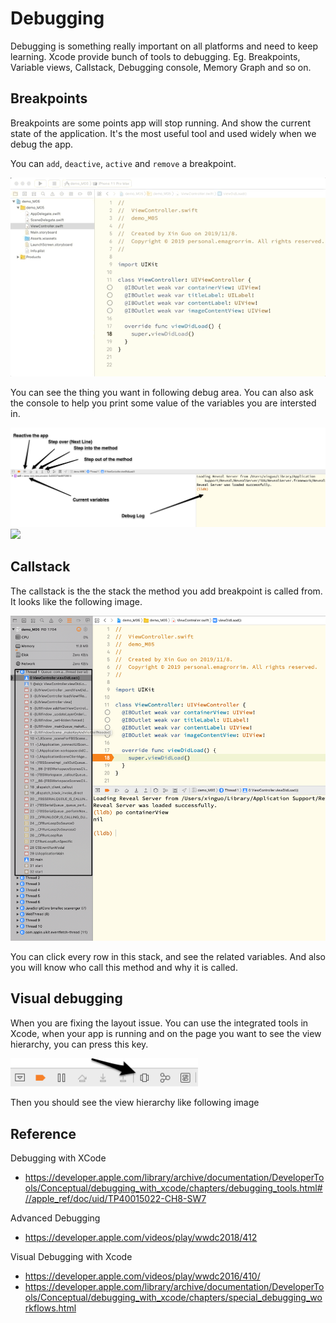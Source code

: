 # Debugging

Debugging is something really important on all platforms and need to keep learning. Xcode provide bunch of tools to debugging. Eg. Breakpoints, Variable views, Callstack, Debugging console, Memory Graph and so on.

## Breakpoints

Breakpoints are some points app will stop running. And show the current state of the application. It's the most useful tool and used widely when we debug the app.

You can `add`, `deactive`, `active` and `remove` a breakpoint.

<img src="./images/00-debug-breakpoints.gif" width=700 />

You can see the thing you want in following debug area. You can also ask the console to help you print some value of the variables you are intersted in.

<img src="./images/01-debug-stopped-in-breakpoint.png" width=700 />
<img src="./images/02-debug-print-variable-in-debug-log.gif" width=300 />

## Callstack

The callstack is the the stack the method you add breakpoint is called from. It looks like the following image.

<img src="./images/03-debug-callstack.png" width=700 />

You can click every row in this stack, and see the related variables. And also you will know who call this method and why it is called.

## Visual debugging

When you are fixing the layout issue. You can use the integrated tools in Xcode, when your app is running and on the page you want to see the view hierarchy, you can press this key.

<img src="./images/04-debug-view-hierarchy.png" width=300 />

Then you should see the view hierarchy like following image

## Reference

Debugging with XCode
* https://developer.apple.com/library/archive/documentation/DeveloperTools/Conceptual/debugging_with_xcode/chapters/debugging_tools.html#//apple_ref/doc/uid/TP40015022-CH8-SW7

Advanced Debugging
* https://developer.apple.com/videos/play/wwdc2018/412

Visual Debugging with Xcode
* https://developer.apple.com/videos/play/wwdc2016/410/
* https://developer.apple.com/library/archive/documentation/DeveloperTools/Conceptual/debugging_with_xcode/chapters/special_debugging_workflows.html
